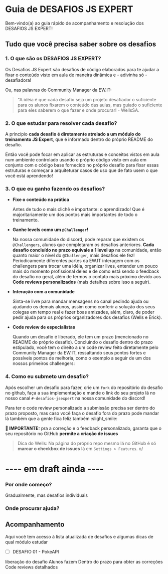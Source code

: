 # Guia de DESAFIOS JS EXPERT

Bem-vindo(a) ao guia rápido de acompanhamento e resolução dos DESAFIOS JS EXPERT!

## Tudo que você precisa saber sobre os desafios

### 1. O que são os DESAFIOS JS EXPERT?

Os Desafios JS Expert são desafios de código elaborados para te ajudar a fixar o conteúdo visto em aula de maneira dinâmica e - adivinha só - desafiadora!

Ou, nas palavras do Community Manager da EW.IT:

> "A idéia é que cada desafio seja um projeto desafiador o suficiente para os alunos fixarem o conteúdo das aulas, mas guiado o suficiente para eles saberem o que fazer e onde procurar! - WellsSA.

### 2. O que estudar para resolver cada desafio?

A princípio **cada desafio é diretamente atrelado a um módulo do treinamento JS Expert**, que é informado dentro do próprio README do desafio.

Então você pode focar em aplicar as estruturas e conceitos vistos em aula num ambiente controlado usando o próprio código visto em aula em conjunto com o código base fornecido no próprio desafio para fixar essas estruturas e começar a arquiteturar casos de uso que de fato usem o que você está aprendendo!

### 3. O que eu ganho fazendo os desafios?

- **Fixe o conteúdo na prática**

  Antes de tudo o mais clichê e importante: o aprendizado! Que é majoritariamente um dos pontos mais importantes de todo o treinamento.

- **Ganhe levels como um `@Challenger`!**

  Na nossa comunidade do discord, pode reparar que existem os `@Challengers`, alunos que completaram os desafios anteriores. **Cada desafio concluído no prazo equivale a 1 level up** na comunidade, então quanto maior o nível do `@Challenger`, mais desafios ele fez!
  Periodicamente diferentes partes da EW.IT interagem com os challengers para trocar uma idéia, organizar lives, entender um pouco mais do momento profissional deles e de como está sendo o feedback do desafio no geral, além de termos o contato mais próximo devido aos **Code reviews personalizados** (mais detalhes sobre isso a seguir).

- **Interação com a comunidade**

  Sinta-se livre para mandar mensagens no canal pedindo ajuda ou ajudando os demais alunos, assim como conferir a solução dos seus colegas em tempo real e fazer boas amizades, além, claro, de poder pedir ajuda para os próprios organizadores dos desafios (Wells e Erick).

- **Code review de especialistas**

  Quando um desafio é liberado, ele tem um prazo (mencionado no README do próprio desafio). Concluindo o desafio dentro do prazo estipulado, você tem o direito a um code review feito diretamente pelo Community Manager da EW.IT, ressaltando seus pontos fortes e possíveis pontos de melhoria, como o exemplo a seguir de um dos nossos primeiros challengers:

### 4. Como eu submeto um desafio?

Após escolher um desafio para fazer, crie um `fork` do repositório do desafio no github, faça a sua implementação e mande o link do seu projeto lá no nosso canal `#-desafios-jsexpert` na nossa comunidade do discord!

Para ter o code review personalizado a submissão precisa ser dentro do prazo proposto, mas caso você faça o desafio fora do prazo pode mandar lá também que a gente fica feliz também :slight_smile:

**🚨 IMPORTANTE:** pra a correção e o feedback personalizado, garanta que o seu repositório no GitHub **permite a criação de issues**

> Dica do Wells: Na página do próprio repo mesmo lá no GitHub é só **marcar o checkbox de issues** lá em `Settings > Features`. o/

# ---- em draft ainda ----

### Por onde começo?

Gradualmente, mas desafios individuais

### Onde procurar ajuda?

## Acompanhamento

Aqui você tem acesso à lista atualizada de desafios e algumas dicas de qual módulo estudar

- [ ] DESAFIO 01 - PokeAPI

liberação do desafio
Alunos fazem
Dentro do prazo para obter as correções
Code reviews detalhados
